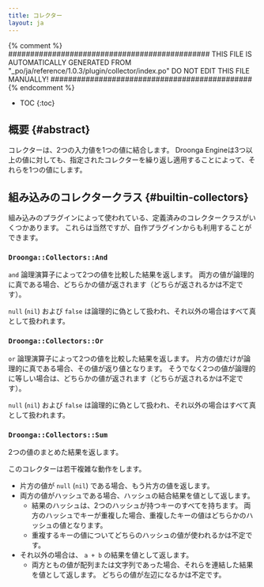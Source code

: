 ```yaml
---
title: コレクター
layout: ja
---
```


{% comment %}
##############################################
  THIS FILE IS AUTOMATICALLY GENERATED FROM
  "_po/ja/reference/1.0.3/plugin/collector/index.po"
  DO NOT EDIT THIS FILE MANUALLY!
##############################################
{% endcomment %}


* TOC
{:toc}


## 概要 {#abstract}

コレクターは、2つの入力値を1つの値に結合します。
Droonga Engineは3つ以上の値に対しても、指定されたコレクターを繰り返し適用することによって、それらを1つの値にします。

## 組み込みのコレクタークラス {#builtin-collectors}

組み込みのプラグインによって使われている、定義済みのコレクタークラスがいくつかあります。
これらは当然ですが、自作プラグインからも利用することができます。

### `Droonga::Collectors::And`

`and` 論理演算子によって2つの値を比較した結果を返します。
両方の値が論理的に真である場合、どちらかの値が返されます（どちらが返されるかは不定です）。

`null` (`nil`) および `false` は論理的に偽として扱われ、それ以外の場合はすべて真として扱われます。

### `Droonga::Collectors::Or`

`or` 論理演算子によって2つの値を比較した結果を返します。
片方の値だけが論理的に真である場合、その値が返り値となります。
そうでなく2つの値が論理的に等しい場合は、どちらかの値が返されます（どちらが返されるかは不定です）。

`null` (`nil`) および `false` は論理的に偽として扱われ、それ以外の場合はすべて真として扱われます。

### `Droonga::Collectors::Sum`

2つの値のまとめた結果を返します。

このコレクターは若干複雑な動作をします。

 * 片方の値が `null` (`nil`) である場合、もう片方の値を返します。
 * 両方の値がハッシュである場合、ハッシュの結合結果を値として返します。
   * 結果のハッシュは、2つのハッシュが持つキーのすべてを持ちます。
     両方のハッシュでキーが重複した場合、重複したキーの値はどちらかのハッシュの値となります。
   * 重複するキーの値についてどちらのハッシュの値が使われるかは不定です。
 * それ以外の場合は、 `a + b` の結果を値として返します。
   * 両方ともの値が配列または文字列であった場合、それらを連結した結果を値として返します。
     どちらの値が左辺になるかは不定です。

